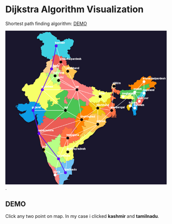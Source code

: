 # Dijkstra Algorithm Visualization
Shortest path finding algorithm: [DEMO](https://chouglesaud.github.io/DijkstraAlgorithmVisualization/)

![](./dijkstra.png).

## DEMO

Click any two point on map. 
In my case i clicked **kashmir** and **tamilnadu**.
